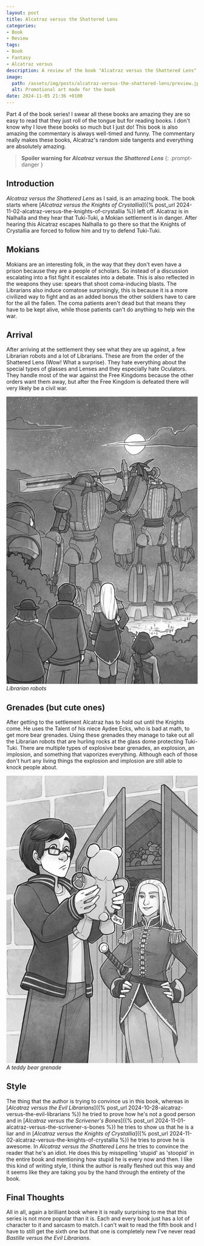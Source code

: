 ```yaml
---
layout: post
title: Alcatraz versus the Shattered Lens
categories:
- Book
- Review
tags:
- Book
- Fantasy
- Alcatraz versus
description: A review of the book "Alcatraz versus the Shattered Lens"
image:
  path: /assets/img/posts/alcatraz-versus-the-shattered-lens/preview.jpg
  alt: Promotional art made for the book
date: 2024-11-05 21:36 +0100
---
```

Part 4 of the book series! I swear all these books are amazing they are so easy to read that they just roll of the tongue but for reading books. I don't know why I love these books so much but I just do! This book is also amazing the commentary is always well-timed and funny. The commentary really makes these books, Alcatraz's random side tangents and everything are absolutely amazing.

> **Spoiler warning for *Alcatraz versus the Shattered Lens***
{: .prompt-danger }

## Introduction

*Alcatraz versus the Shattered Lens* as I said, is an amazing book. The book starts where [*Alcatraz versus the Knights of Crystallia*]({% post_url 2024-11-02-alcatraz-versus-the-knights-of-crystallia %}) left off. Alcatraz is in Nalhalla and they hear that Tuki-Tuki, a Mokian settlement is in danger. After hearing this Alcatraz escapes Nalhalla to go there so that the Knights of Crystallia are forced to follow him and try to defend Tuki-Tuki.

## Mokians

Mokians are an interesting folk, in the way that they don't even have a prison because they are a people of scholars. So instead of a discussion escalating into a fist fight it escalates into a debate. This is also reflected in the weapons they use: spears that shoot coma-inducing blasts. The Librarians also induce comatose surprisingly, this is because it is a more civilized way to fight and as an added bonus the other soldiers have to care for the all the fallen. The coma patients aren't dead but that means they have to be kept alive, while those patients can't do anything to help win the war.

## Arrival

After arriving at the settlement they see what they are up against, a few Librarian robots and a lot of Librarians. These are from the order of the Shattered Lens (Wow! What a surprise). They hate everything about the special types of glasses and Lenses and they especially hate Oculators. They handle most of the war against the Free Kingdoms because the other orders want them away, but after the Free Kingdom is defeated there will very likely be a civil war.

![Robots](/assets/img/posts/alcatraz-versus-the-shattered-lens/robots.jpeg)
_Librarian robots_

## Grenades (but cute ones)

After getting to the settlement Alcatraz has to hold out until the Knights come. He uses the Talent of his niece Aydee Ecks, who is bad at math, to get more bear grenades. Using these grenades they manage to take out all the Librarian robots that are hurling rocks at the glass dome protecting Tuki-Tuki. There are multiple types of explosive bear grenades, an explosion, an implosion, and something that vaporizes everything. Although each of those don't hurt any living things the explosion and implosion are still able to knock people about.

![Bear Grenade](/assets/img/posts/alcatraz-versus-the-shattered-lens/bear.jpeg)
_A teddy bear grenade_

## Style

The thing that the author is trying to convince us in this book, whereas in [*Alcatraz versus the Evil Librarians*]({% post_url 2024-10-28-alcatraz-versus-the-evil-librarians %}) he tried to prove how he's not a good person and in [*Alcatraz versus the Scrivener's Bones*]({% post_url 2024-11-01-alcatraz-versus-the-scrivener-s-bones %}) he tries to show us that he is a liar and in [*Alcatraz versus the Knights of Crystallia*]({% post_url 2024-11-02-alcatraz-versus-the-knights-of-crystallia %}) he tries to prove he is awesome. In *Alcatraz versus the Shattered Lens* he tries to convince the reader that he's an idiot. He does this by misspelling 'stupid' as 'stoopid' in the entire book and mentioning how stupid he is every now and then. I like this kind of writing style, I think the author is really fleshed out this way and it seems like they are taking you by the hand through the entirety of the book.

## Final Thoughts

All in all, again a brilliant book where it is really surprising to me that this series is not more popular than it is. Each and every book just has a lot of character to it and sarcasm to match. I can't wait to read the fifth book and I have to still get the sixth one but that one is completely new I've never read *Bastille versus the Evil Librarians*.
